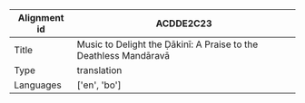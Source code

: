 |Alignment id | ACDDE2C23
| --- | --- 
|Title | Music to Delight the Ḍākinī: A Praise to the Deathless Mandāravā 
|Type | translation
|Languages | ['en', 'bo']